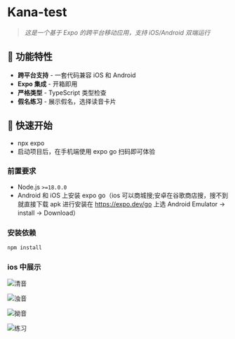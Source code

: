 # Kana-test

> _这是一个基于 Expo 的跨平台移动应用，支持 iOS/Android 双端运行_

## 📱 功能特性

- **跨平台支持** - 一套代码兼容 iOS 和 Android
- **Expo 集成** - 开箱即用
- **严格类型** - TypeScript 类型检查
- **假名练习** - 展示假名，选择读音卡片

## 🚀 快速开始

- npx expo
- 启动项目后，在手机端使用 expo go 扫码即可体验

### 前置要求

- Node.js `>=18.0.0`
- Android 和 iOS 上安装 expo go（ios 可以商城搜;安卓在谷歌商店搜，搜不到就直接下载 apk 进行安装在 https://expo.dev/go 上选 Android Emulator → install → Download）

### 安装依赖

```bash
npm install
```

### ios 中展示

![清音](./assets/images/ios_1.png)

![浊音](./assets/images/ios_2.png)

![拗音](./assets/images/ios_3.png)

![练习](./assets/images/ios_4.png)
